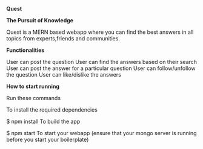 **Quest**

**The Pursuit of Knowledge**

  Quest is a MERN based webapp where you can find the best answers in all topics from experts,friends and communities.

**Functionalities**
  
  User can post the question
  User can find the answers based on their search
  User can post the answer for a particular question
  User can follow/unfollow the question
  User can like/dislike the answers

**How to start running**

  Run these commands

  To install the required dependencies

  $ npm install
  To build the app


  $ npm start
  To start your webapp (ensure that your mongo server is running before you start your boilerplate)
